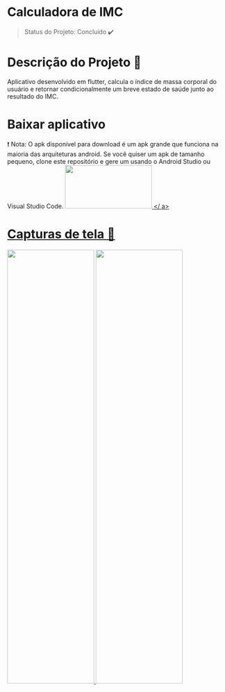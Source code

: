 # Calculadora de IMC
> Status do Projeto: Concluído :heavy_check_mark:
# Descrição do Projeto  :pencil:
Aplicativo desenvolvido em flutter,  calcula o índice de massa corporal do usuário e retornar condicionalmente um breve estado de saúde junto ao resultado do IMC.
# Baixar aplicativo 
 :exclamation: Nota: O apk disponível para download é um apk grande que funciona na maioria das arquiteturas android. Se você  quiser um apk de tamanho pequeno, clone este repositório e gere um usando o Android Studio ou Visual Studio Code.
<a href="https://github.com/monteiroricardo/CALC_IMC/blob/master/arquivos/app.apk">
<img src="https://github.com/monteiroricardo/CALC_IMC/blob/master/arquivos/apk_btn.png" width="200" height="100" />
</ a>
# Capturas de tela :mag_right: 
<img src="https://github.com/monteiroricardo/CALC_IMC/blob/master/arquivos/cap01.png " width="200" height="1000" />
<img src="https://github.com/monteiroricardo/CALC_IMC/blob/master/arquivos/cap02.png " width="200" height="1000" />
